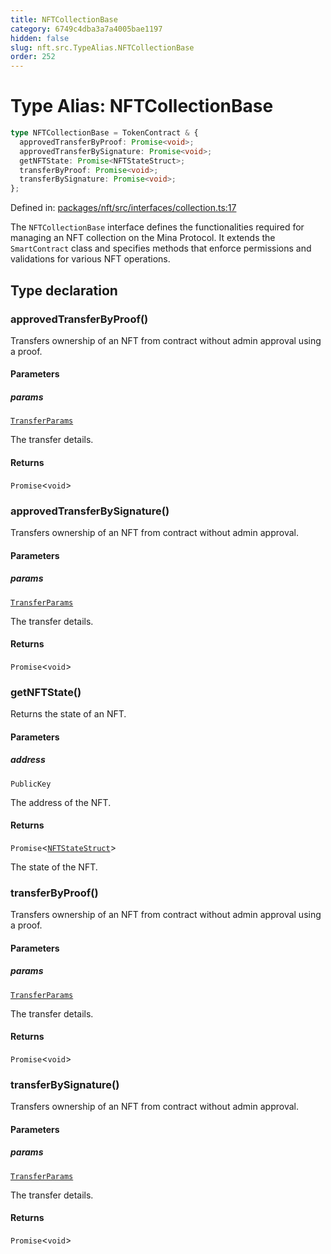 ```yaml
---
title: NFTCollectionBase
category: 6749c4dba3a7a4005bae1197
hidden: false
slug: nft.src.TypeAlias.NFTCollectionBase
order: 252
---
```


# Type Alias: NFTCollectionBase

```ts
type NFTCollectionBase = TokenContract & {
  approvedTransferByProof: Promise<void>;
  approvedTransferBySignature: Promise<void>;
  getNFTState: Promise<NFTStateStruct>;
  transferByProof: Promise<void>;
  transferBySignature: Promise<void>;
};
```

Defined in: [packages/nft/src/interfaces/collection.ts:17](https://github.com/zkcloudworker/minatokens-lib/blob/main/packages/nft/src/interfaces/collection.ts#L17)

The `NFTCollectionBase` interface defines the functionalities required for managing an NFT collection on the Mina Protocol.
It extends the `SmartContract` class and specifies methods that enforce permissions and validations for various NFT operations.

## Type declaration

### approvedTransferByProof()

Transfers ownership of an NFT from contract without admin approval using a proof.

#### Parameters

##### params

[`TransferParams`](nftsrcclasstransferparams)

The transfer details.

#### Returns

`Promise`\<`void`\>

### approvedTransferBySignature()

Transfers ownership of an NFT from contract without admin approval.

#### Parameters

##### params

[`TransferParams`](nftsrcclasstransferparams)

The transfer details.

#### Returns

`Promise`\<`void`\>

### getNFTState()

Returns the state of an NFT.

#### Parameters

##### address

`PublicKey`

The address of the NFT.

#### Returns

`Promise`\<[`NFTStateStruct`](nftsrcclassnftstatestruct)\>

The state of the NFT.

### transferByProof()

Transfers ownership of an NFT from contract without admin approval using a proof.

#### Parameters

##### params

[`TransferParams`](nftsrcclasstransferparams)

The transfer details.

#### Returns

`Promise`\<`void`\>

### transferBySignature()

Transfers ownership of an NFT from contract without admin approval.

#### Parameters

##### params

[`TransferParams`](nftsrcclasstransferparams)

The transfer details.

#### Returns

`Promise`\<`void`\>
